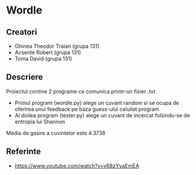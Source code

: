 # Wordle

## Creatori
* Ghinea Theodor Traian (grupa 131)
* Acsente Robert (grupa 131)
* Toma David (grupa 131)

## Descriere
Proiectul contine 2 programe ce comunica printr-un fisier .txt 
* Primul program (wordle.py) alege un cuvant random si se ocupa de oferirea unui feedback pe baza guess-ului celuilat program
* Al doilea program (tester.py) alege un cuvant de incercat folsindu-se de entropia lui Shannon 

 Media de gasire a cuvintelor este 4.3738

## Referinte
* https://www.youtube.com/watch?v=v68zYyaEmEA
